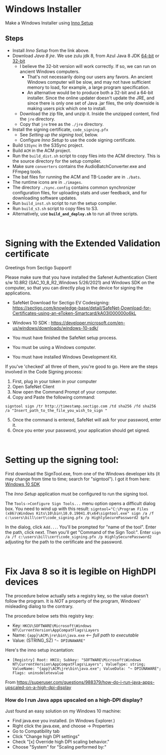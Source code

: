 # Windows Installer

Make a Windows Installer using [Inno Setup](https://jrsoftware.org/isinfo.php)

## Steps
* Install _Inno Setup_ from the link above.
* Download _Java 8 jre_. We use zulu jdk 8, from Azul Java 8 JDK [64-bit](https://www.azul.com/downloads/?version=java-8-lts&os=windows&architecture=x86-64-bit&package=jdk) or [32-bit](https://cdn.azul.com/zulu/bin/zulu8.54.0.21-ca-jdk8.0.292-win_i686.zip)
  * I believe the 32-bit version will work correctly. If so, we can run on ancient Windows computers.
    * That's not necessarily doing our users any favors. An ancient Windows computer will be slow, and may not have sufficient memory to load, for example, a large program specification.
    * An alternative would be to produce both a 32-bit and a 64-bit installer. Since the online updater doesn't update the JRE, and since there is only one set of Java .jar files, the only downside is making users pick which one to install.
  * Download the zip file, and unzip it. Inside the unzipped content, find the `jre` directory.
  * Copy that `jre` tree as the `./jre` directory.
* Install the signing certificate, `code_signing.pfx`
  * See _Setting up the signing tool_, below.
  * Configure _Inno Setup_ to use the code signing certificate.
* Build `S3Sync` in the S3Sync project.
* Build `ACM` in the ACM project.
* Run the `build_dist.sh` script to copy files into the ACM directory. This is the source directory for the setup compiler.
 * Make sure `converters` contains the AudioBatchConverter.exe and FFmpeg tools.
 * The bat files for running the ACM and TB-Loader are in `./bats`.
 * The runtime icons are in `./images`.
 * The directory `./sync.config` contains common synchronizer configuration files, for uploading stats and user feedback, and for downloading software updates.
* Run `build_inst.sh` script to run the setup compiler.
* Run `build_s3.sh` script to copy files to S3.
* Alternatively, use **`build_and_deploy.sh`** to run all three scripts. 

<br>

# Signing with the Extended Validation certificate
Greetings from Sectigo Support!

Please make sure that you have installed the Safenet Authentication Client s/w 10.8R2 (SAC_10_8_R2_Windows 5/26/2021) and Windows SDK on the computer, so that you can directly plug in the device for signing the applications.

* SafeNet Download for Sectigo EV Codesigning: https://sectigo.com/knowledge-base/detail/SafeNet-Download-for-Certificates-using-an-eToken-Smartcard/kA03l000000o6kL
* Windows 10 SDK :
https://developer.microsoft.com/en-us/windows/downloads/windows-10-sdk/

* You must have finished the SafeNet setup process.
* You must be using a Windows computer.
* You must have installed Windows Development Kit.

If you've 'checked' all three of them, you're good to go. Here are the steps involved in the Code Signing process:

1. First, plug in your token in your computer
1. Open SafeNet Client
1. Now open the Command Prompt of your computer.
1. Copy and Paste the following command:
```
signtool sign /tr http://timestamp.sectigo.com /td sha256 /fd sha256 /a "Insert_path_to_the_file_you_wish_to_sign "
```
5. Once the command is entered, SafeNet will ask for your password, enter it.
1. Once you enter your password, your application should get signed.

<br>

# Setting up the signing tool:
First download the SignTool.exe, from one of the Windows developer kits (it may change from time to time; search for "signtool").
I got it from here: [Windows 10 SDK](https://developer.microsoft.com/en-us/windows/downloads/windows-10-sdk/)

The _Inno Setup_ application must be configured to run the signing tool.

The `Tools->Configure Sign Tools...` menu option opens a difficult dialog box. 
You need to wind up with this result:
    `signtool="C:\Program Files (x86)\Windows Kits\10\bin\10.0.19041.0\x64\signtool.exe" sign /a /f c:\users\bill\cert\code_signing.pfx /p HighlySecurePassword2 $pfx`
    
In the dialog, click `Add...`. You'll be prompted for "name of the tool". Enter the path,
click next. Then you'll get "Command of the Sign Tool:". Enter
    `sign /a /f c:\users\bill\cert\code_signing.pfx /p HighlySecurePassword2`
adjusting for the path to the certificate and the password.

<br>

# Fix Java 8 so it is legible on HighDPI devices 

The procedure below actually sets a registry key, so the value doesn't follow the program. It is _NOT_ a property of the program, Windows' misleading dialog to the contrary.

The procedure below sets this registry key:
* Key: `HKCU\SOFTWARE\Microsoft\Windows NT\CurrentVersion\AppCompatFlags\Layers`
* Name: `{app}\ACM\jre\bin\java.exe`    _<-- full path to executable_
* Value: (STRING_SZ) `"~ DPIUNAWARE"`

Here's the inno setup incantation:
* `[Registry]
Root: HKCU; Subkey: "SOFTWARE\Microsoft\Windows NT\CurrentVersion\AppCompatFlags\Layers"; ValueType: string; ValueName: "{app}\ACM\jre\bin\java.exe"; ValueData: "~ DPIUNAWARE"; Flags: uninsdeletevalue`
 


From https://superuser.com/questions/988379/how-do-i-run-java-apps-upscaled-on-a-high-dpi-display

### How do I run Java apps upscaled on a high-DPI display?

Just found an easy solution on my Windows 10 machine:

* Find java.exe you installed. (in Windows Explorer.)
* Right click the java.exe, and choose -> Properties
* Go to Compatibility tab
* Click "Change high DPI settings"
* Check "[x] Override high DPI scaling behavior."
* Choose "System" for "Scaling performed by:"